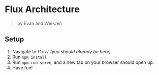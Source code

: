 # Flux Architecture
> by Evan and Wei-Jen

## Setup
1. Navigate to `flux/` _(you should already be here)_
2. Run `npm install`
3. Run `npm run serve`, and a new tab on your browser should open up.
4. Have fun!
